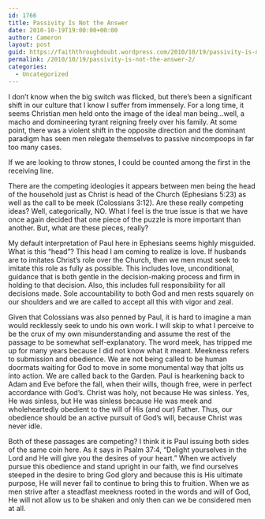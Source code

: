 ```yaml
---
id: 1766
title: Passivity Is Not the Answer
date: 2010-10-19T19:00:00+00:00
author: Cameron
layout: post
guid: https://faiththroughdoubt.wordpress.com/2010/10/19/passivity-is-not-the-answer/
permalink: /2010/10/19/passivity-is-not-the-answer-2/
categories:
  - Uncategorized
---
```

I don’t know when the big switch was flicked, but there’s been a significant shift in our culture that I know I suffer from immensely. For a long time, it seems Christian men held onto the image of the ideal man being…well, a macho and domineering tyrant reigning freely over his family. At some point, there was a violent shift in the opposite direction and the dominant paradigm has seen men relegate themselves to passive nincompoops in far too many cases.

If we are looking to throw stones, I could be counted among the first in the receiving line.

There are the competing ideologies it appears between men being the head of the household just as Christ is head of the Church (Ephesians 5:23) as well as the call to be meek (Colossians 3:12). Are these really competing ideas? Well, categorically, NO. What I feel is the true issue is that we have once again decided that one piece of the puzzle is more important than another. But, what are these pieces, really?

My default interpretation of Paul here in Ephesians seems highly misguided. What is this “head”? This head I am coming to realize is love. If husbands are to imitates Christ’s role over the Church, then we men must seek to imitate this role as fully as possible. This includes love, unconditional, guidance that is both gentle in the decision-making process and firm in holding to that decision. Also, this includes full responsibility for all decisions made. Sole accountability to both God and men rests squarely on our shoulders and we are called to accept all this with vigor and zeal.

Given that Colossians was also penned by Paul, it is hard to imagine a man would recklessly seek to undo his own work. I will skip to what I perceive to be the crux of my own misunderstanding and assume the rest of the passage to be somewhat self-explanatory. The word meek, has tripped me up for many years because I did not know what it meant. Meekness refers to submission and obedience. We are not being called to be human doormats waiting for God to move in some monumental way that jolts us into action. We are called back to the Garden. Paul is hearkening back to Adam and Eve before the fall, when their wills, though free, were in perfect accordance with God’s. Christ was holy, not because He was sinless. Yes, He was sinless, but He was sinless because He was meek and wholeheartedly obedient to the will of His (and our) Father. Thus, our obedience should be an active pursuit of God’s will, because Christ was never idle.

Both of these passages are competing? I think it is Paul issuing both sides of the same coin here. As it says in Psalm 37:4, “Delight yourselves in the Lord and He will give you the desires of your heart.” When we actively pursue this obedience and stand upright in our faith, we find ourselves steeped in the desire to bring God glory and because this is His ultimate purpose, He will never fail to continue to bring this to fruition. When we as men strive after a steadfast meekness rooted in the words and will of God, He will not allow us to be shaken and only then can we be considered men at all.